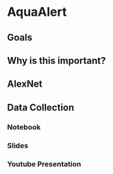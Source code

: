 # AquaAlert

## Goals
## Why is this important?

## AlexNet
## Data Collection

### Notebook
### Slides
### Youtube Presentation

